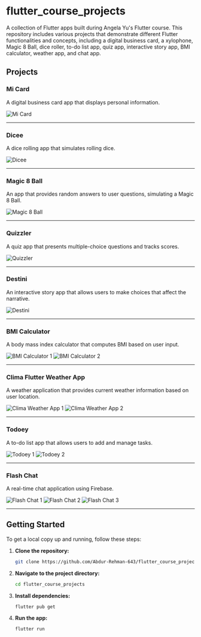 # flutter_course_projects

A collection of Flutter apps built during Angela Yu's Flutter course. This repository includes various projects that demonstrate different Flutter functionalities and concepts, including a digital business card, a xylophone, Magic 8 Ball, dice roller, to-do list app, quiz app, interactive story app, BMI calculator, weather app, and chat app.

## Projects

### Mi Card

A digital business card app that displays personal information.

![Mi Card](screenshots/Mi%20Card.png)

---

### Dicee

A dice rolling app that simulates rolling dice.

![Dicee](screenshots/Dicee.png)

---

### Magic 8 Ball

An app that provides random answers to user questions, simulating a Magic 8 Ball.

![Magic 8 Ball](screenshots/magic-8-ball.png)

---

### Quizzler

A quiz app that presents multiple-choice questions and tracks scores.

![Quizzler](screenshots/quizzler-flutter.png)

---

### Destini

An interactive story app that allows users to make choices that affect the narrative.

![Destini](screenshots/destini.png)

---

### BMI Calculator

A body mass index calculator that computes BMI based on user input.

![BMI Calculator 1](<screenshots/bmi_calculator%20(1).png>)
![BMI Calculator 2](<screenshots/bmi_calculator%20(2).png>)

---

### Clima Flutter Weather App

A weather application that provides current weather information based on user location.

![Clima Weather App 1](<screenshots/Clima_Flutter_Weather_App%20(1).png>)
![Clima Weather App 2](<screenshots/Clima_Flutter_Weather_App%20(2).png>)

---

### Todoey

A to-do list app that allows users to add and manage tasks.

![Todoey 1](<screenshots/Todoey%20(1).png>)
![Todoey 2](<screenshots/Todoey%20(2).png>)

---

### Flash Chat

A real-time chat application using Firebase.

![Flash Chat 1](<screenshots/Flash-Chat%20(1).png>)
![Flash Chat 2](<screenshots/Flash-Chat%20(2).png>)
![Flash Chat 3](<screenshots/Flash-Chat%20(3).png>)

---

## Getting Started

To get a local copy up and running, follow these steps:

1. **Clone the repository:**
   ```bash
   git clone https://github.com/Abdur-Rehman-643/flutter_course_projects.git
   ```
2. **Navigate to the project directory:**
   ```bash
   cd flutter_course_projects
   ```
3. **Install dependencies:**
   ```bash
   flutter pub get
   ```
4. **Run the app:**
   ```bash
   flutter run
   ```
